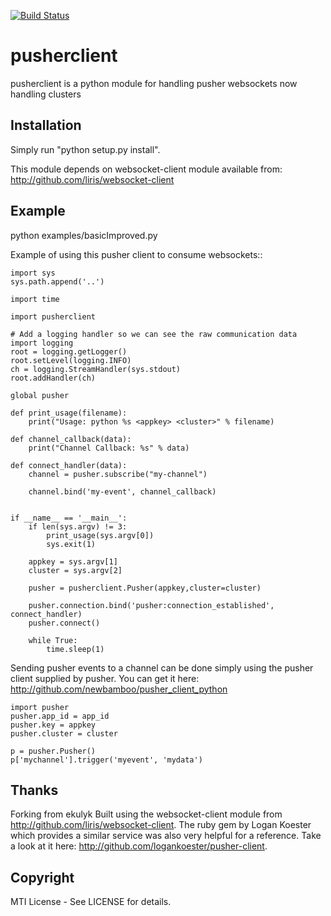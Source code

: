 [![Build Status](https://travis-ci.org/ekulyk/PythonPusherClient.svg?branch=master)](https://travis-ci.org/ekulyk/PythonPusherClient)

pusherclient
=============

pusherclient is a python module for handling pusher websockets
now handling clusters

Installation
------------

Simply run "python setup.py install".

This module depends on websocket-client module available from: <http://github.com/liris/websocket-client>

Example
-------

python examples/basicImproved.py <appkey> <cluster>

Example of using this pusher client to consume websockets::
```
import sys
sys.path.append('..')

import time

import pusherclient

# Add a logging handler so we can see the raw communication data
import logging
root = logging.getLogger()
root.setLevel(logging.INFO)
ch = logging.StreamHandler(sys.stdout)
root.addHandler(ch)

global pusher

def print_usage(filename):
    print("Usage: python %s <appkey> <cluster>" % filename)

def channel_callback(data):
    print("Channel Callback: %s" % data)

def connect_handler(data):
    channel = pusher.subscribe("my-channel")

    channel.bind('my-event', channel_callback)
    

if __name__ == '__main__':
    if len(sys.argv) != 3:
        print_usage(sys.argv[0])
        sys.exit(1)

    appkey = sys.argv[1]
    cluster = sys.argv[2]

    pusher = pusherclient.Pusher(appkey,cluster=cluster)

    pusher.connection.bind('pusher:connection_established', connect_handler)
    pusher.connect()

    while True:
        time.sleep(1)
```

Sending pusher events to a channel can be done simply using the pusher client supplied by pusher.  You can get it here: <http://github.com/newbamboo/pusher_client_python>

    import pusher
    pusher.app_id = app_id
    pusher.key = appkey
    pusher.cluster = cluster

    p = pusher.Pusher()
    p['mychannel'].trigger('myevent', 'mydata')

Thanks
------
Forking from ekulyk
Built using the websocket-client module from <http://github.com/liris/websocket-client>.
The ruby gem by Logan Koester which provides a similar service was also very helpful for a reference.  Take a look at it here: <http://github.com/logankoester/pusher-client>.


Copyright
---------

MTI License - See LICENSE for details.

